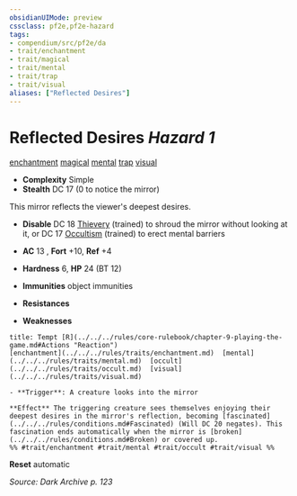 ```yaml
---
obsidianUIMode: preview
cssclass: pf2e,pf2e-hazard
tags:
- compendium/src/pf2e/da
- trait/enchantment
- trait/magical
- trait/mental
- trait/trap
- trait/visual
aliases: ["Reflected Desires"]
---
```

# Reflected Desires *Hazard 1*  
[enchantment](../../../Rules/traits/enchantment.md)  [magical](../../../Rules/traits/magical.md)  [mental](../../../Rules/traits/mental.md)  [trap](../../../Rules/traits/trap.md)  [visual](../../../Rules/traits/visual.md)  

- **Complexity** Simple
- **Stealth** DC 17 (0 to notice the mirror)  

This mirror reflects the viewer's deepest desires.

- **Disable** DC 18 [Thievery](../../skills.md#Thievery) (trained) to shroud the mirror without looking at it, or DC 17 [Occultism](../../skills.md#Occultism) (trained) to erect mental barriers  

- **AC** 13 , **Fort** +10, **Ref** +4
- **Hardness** 6, **HP** 24 (BT 12)
- **Immunities** object immunities
- **Resistances** 
- **Weaknesses** 
     
```ad-embed-ability
title: Tempt [R](../../../rules/core-rulebook/chapter-9-playing-the-game.md#Actions "Reaction")
[enchantment](../../../rules/traits/enchantment.md)  [mental](../../../rules/traits/mental.md)  [occult](../../../rules/traits/occult.md)  [visual](../../../rules/traits/visual.md)  

- **Trigger**: A creature looks into the mirror

**Effect** The triggering creature sees themselves enjoying their deepest desires in the mirror's reflection, becoming [fascinated](../../../rules/conditions.md#Fascinated) (Will DC 20 negates). This fascination ends automatically when the mirror is [broken](../../../rules/conditions.md#Broken) or covered up.  
%% #trait/enchantment #trait/mental #trait/occult #trait/visual %%
```

**Reset** automatic  

*Source: Dark Archive p. 123*
